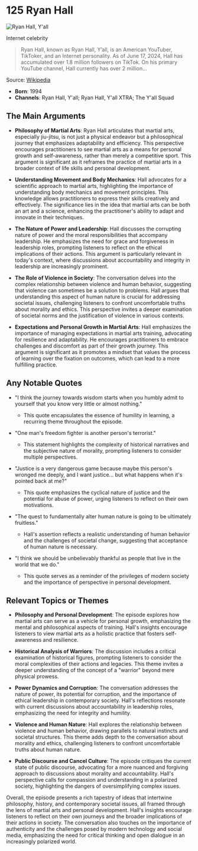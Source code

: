 # 125 Ryan Hall


![Ryan Hall, Y'all](https://encrypted-tbn0.gstatic.com/images?q=tbn:ANd9GcSbEQCbXOHr5cUsA-k5k3uCwfr_kf1jvB_0SsBhMV9bJdfYzGU4i6_xSA&s=0)

Internet celebrity

> Ryan Hall, known as Ryan Hall, Y’all, is an American YouTuber, TikToker, and an Internet personality. As of June 17, 2024, Hall has accumulated over 1.8 million followers on TikTok. On his primary YouTube channel, Hall currently has over 2 million...

Source: [Wikipedia](https://en.wikipedia.org/wiki/Ryan_Hall,_Y'all)

- **Born**: 1994
- **Channels**: Ryan Hall, Y'all; Ryan Hall, Y'all XTRA; The Y'all Squad


## The Main Arguments

- **Philosophy of Martial Arts**: Ryan Hall articulates that martial arts, especially jiu-jitsu, is not just a physical endeavor but a philosophical journey that emphasizes adaptability and efficiency. This perspective encourages practitioners to see martial arts as a means for personal growth and self-awareness, rather than merely a competitive sport. This argument is significant as it reframes the practice of martial arts in a broader context of life skills and personal development.

- **Understanding Movement and Body Mechanics**: Hall advocates for a scientific approach to martial arts, highlighting the importance of understanding body mechanics and movement principles. This knowledge allows practitioners to express their skills creatively and effectively. The significance lies in the idea that martial arts can be both an art and a science, enhancing the practitioner's ability to adapt and innovate in their techniques.

- **The Nature of Power and Leadership**: Hall discusses the corrupting nature of power and the moral responsibilities that accompany leadership. He emphasizes the need for grace and forgiveness in leadership roles, prompting listeners to reflect on the ethical implications of their actions. This argument is particularly relevant in today's context, where discussions about accountability and integrity in leadership are increasingly prominent.

- **The Role of Violence in Society**: The conversation delves into the complex relationship between violence and human behavior, suggesting that violence can sometimes be a solution to problems. Hall argues that understanding this aspect of human nature is crucial for addressing societal issues, challenging listeners to confront uncomfortable truths about morality and ethics. This perspective invites a deeper examination of societal norms and the justification of violence in various contexts.

- **Expectations and Personal Growth in Martial Arts**: Hall emphasizes the importance of managing expectations in martial arts training, advocating for resilience and adaptability. He encourages practitioners to embrace challenges and discomfort as part of their growth journey. This argument is significant as it promotes a mindset that values the process of learning over the fixation on outcomes, which can lead to a more fulfilling practice.

## Any Notable Quotes

- "I think the journey towards wisdom starts when you humbly admit to yourself that you know very little or almost nothing."
  - This quote encapsulates the essence of humility in learning, a recurring theme throughout the episode.

- "One man's freedom fighter is another person's terrorist."
  - This statement highlights the complexity of historical narratives and the subjective nature of morality, prompting listeners to consider multiple perspectives.

- "Justice is a very dangerous game because maybe this person's wronged me deeply, and I want justice... but what happens when it's pointed back at me?"
  - This quote emphasizes the cyclical nature of justice and the potential for abuse of power, urging listeners to reflect on their own motivations.

- "The quest to fundamentally alter human nature is going to be ultimately fruitless."
  - Hall's assertion reflects a realistic understanding of human behavior and the challenges of societal change, suggesting that acceptance of human nature is necessary.

- "I think we should be unbelievably thankful as people that live in the world that we do."
  - This quote serves as a reminder of the privileges of modern society and the importance of perspective in personal development.

## Relevant Topics or Themes

- **Philosophy and Personal Development**: The episode explores how martial arts can serve as a vehicle for personal growth, emphasizing the mental and philosophical aspects of training. Hall's insights encourage listeners to view martial arts as a holistic practice that fosters self-awareness and resilience.

- **Historical Analysis of Warriors**: The discussion includes a critical examination of historical figures, prompting listeners to consider the moral complexities of their actions and legacies. This theme invites a deeper understanding of the concept of a "warrior" beyond mere physical prowess.

- **Power Dynamics and Corruption**: The conversation addresses the nature of power, its potential for corruption, and the importance of ethical leadership in contemporary society. Hall's reflections resonate with current discussions about accountability in leadership roles, emphasizing the need for integrity and humility.

- **Violence and Human Nature**: Hall explores the relationship between violence and human behavior, drawing parallels to natural instincts and societal structures. This theme adds depth to the conversation about morality and ethics, challenging listeners to confront uncomfortable truths about human nature.

- **Public Discourse and Cancel Culture**: The episode critiques the current state of public discourse, advocating for a more nuanced and forgiving approach to discussions about morality and accountability. Hall's perspective calls for compassion and understanding in a polarized society, highlighting the dangers of oversimplifying complex issues.

Overall, the episode presents a rich tapestry of ideas that intertwine philosophy, history, and contemporary societal issues, all framed through the lens of martial arts and personal development. Hall's insights encourage listeners to reflect on their own journeys and the broader implications of their actions in society. The conversation also touches on the importance of authenticity and the challenges posed by modern technology and social media, emphasizing the need for critical thinking and open dialogue in an increasingly polarized world.